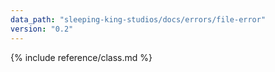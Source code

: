 ```yaml
---
data_path: "sleeping-king-studios/docs/errors/file-error"
version: "0.2"
---
```


{% include reference/class.md %}
